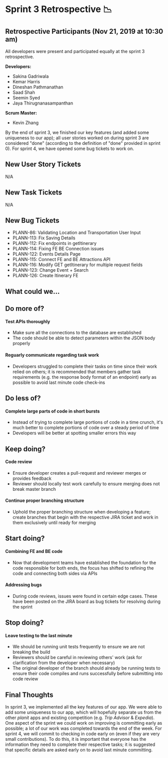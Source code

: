 # Sprint 3 Retrospective :chart_with_downwards_trend:

## Retrospective Participants (Nov 21, 2019 at 10:30 am)
All developers were present and participated equally at the sprint 3 retrospective.

**Developers:**
* Sakina Gadriwala
* Kemar Harris
* Dineshan Pathmanathan
* Saad Shah
* Seemin Syed
* Jaya Thirugnanasampanthan

**Scrum Master:**
* Kevin Zhang 

By the end of sprint 3, we finished our key features (and added some uniqueness to our app); all user stories worked on during sprint 3 are considered "done" (according to the definition of "done" provided in sprint 0). For sprint 4, we have opened some bug tickets to work on.

## New User Story Tickets
N/A

## New Task Tickets
N/A

## New Bug Tickets
- PLANN-86: Validating Location and Transportation User Input
- PLANN-113: Fix Saving Details
- PLANN-112: Fix endpoints in getItinerary
- PLANN-114: Fixing FE BE Connection issues
- PLANN-122: Events Details Page
- PLANN-115: Connect FE and BE Attractions API
- PLANN-116: Modify GET getItinerary for multiple request fields
- PLANN-123: Change Event + Search
- PLANN-126: Create Itinerary FE


## What could we…
## Do more of?
#### Test APIs thoroughly
- Make sure all the connections to the database are established 
- The code should be able to detect parameters within the JSON body properly

#### Reguarly communicate regarding task work
* Developers struggled to complete their tasks on time since their work relied on others; it is recommended that members gather task requirements (e.g. the response body format of an endpoint) early as possible to avoid last minute code check-ins

## Do less of?
#### Complete large parts of code in short bursts
- Instead of trying to complete large portions of code in a time crunch, it's much better to complete portions of code over a steady period of time
- Developers will be better at spotting smaller errors this way

## Keep doing?
#### Code review 
* Ensure developer creates a pull-request and reviewer merges or provides feedback
* Reviewer should locally test work carefully to ensure merging does not break master branch

#### Continue proper branching structure
- Uphold the proper branching structure when developing a feature; create branches that begin with the respective JIRA ticket and work in them exclusively until ready for merging

## Start doing?
#### Combining FE and BE code
- Now that development teams have established the foundation for the code responsible for both ends, the focus has shifted to refining the code and connecting both sides via APIs

#### Addressing bugs
- During code reviews, issues were found in certain edge cases. These have been posted on the JIRA board as bug tickets for resolving during the sprint

## Stop doing?
#### Leave testing to the last minute
* We should be running unit tests frequently to ensure we are not breaking the build
* Reviewers should be careful in reviewing others' work (ask for clarification from the developer when necessary)
* The original developer of the branch should already be running tests to ensure their code compiles and runs successfully before submitting into code review

## Final Thoughts
In sprint 3, we implemented all the key features of our app. We were able to add some uniqueness to our app, which will hopefully separate us from the other *planit* apps and existing competition (e.g. *Trip Advisor* & *Expedia*). One aspect of the sprint we could work on improving is committing early as possible; a lot of our work was completed towards the end of the week. For sprint 4, we will commit to checking in code early on (even if they are very small contributions). To do this, it is important that everyone has the information they need to complete their respective tasks; it is suggested that specific details are asked early on to avoid last minute committing. 
